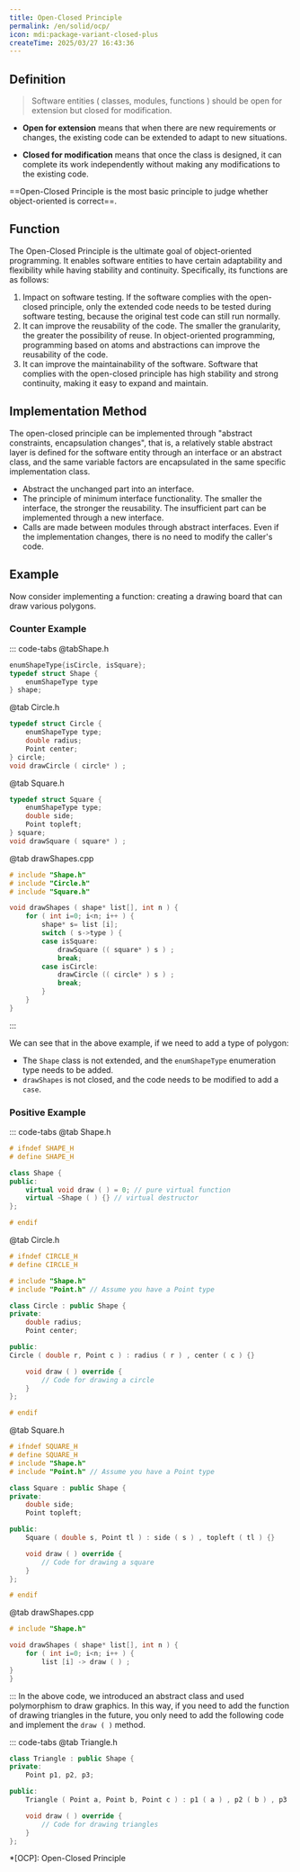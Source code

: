 ```yaml
---
title: Open-Closed Principle
permalink: /en/solid/ocp/
icon: mdi:package-variant-closed-plus
createTime: 2025/03/27 16:43:36
---
```

## Definition
> Software entities ( classes, modules, functions ) should be open for extension but closed for modification.

-   **Open for extension** means that when there are new requirements or changes, the existing code can be extended to adapt to new situations.

-   **Closed for modification** means that once the class is designed, it can complete its work independently without making any modifications to the existing code.

==Open-Closed Principle is the most basic principle to judge whether object-oriented is correct==.

## Function
The Open-Closed Principle is the ultimate goal of object-oriented programming. It enables software entities to have certain adaptability and flexibility while having stability and continuity. Specifically, its functions are as follows:
1.  Impact on software testing. If the software complies with the open-closed principle, only the extended code needs to be tested during software testing, because the original test code can still run normally.
2.  It can improve the reusability of the code. The smaller the granularity, the greater the possibility of reuse. In object-oriented programming, programming based on atoms and abstractions can improve the reusability of the code.
3.  It can improve the maintainability of the software. Software that complies with the open-closed principle has high stability and strong continuity, making it easy to expand and maintain.

## Implementation Method
The open-closed principle can be implemented through "abstract constraints, encapsulation changes", that is, a relatively stable abstract layer is defined for the software entity through an interface or an abstract class, and the same variable factors are encapsulated in the same specific implementation class.
-   Abstract the unchanged part into an interface.
-   The principle of minimum interface functionality. The smaller the interface, the stronger the reusability. The insufficient part can be implemented through a new interface.
-   Calls are made between modules through abstract interfaces. Even if the implementation changes, there is no need to modify the caller's code.

## Example
Now consider implementing a function: creating a drawing board that can draw various polygons.

### Counter Example
::: code-tabs
@tabShape.h
``` c++
enumShapeType{isCircle, isSquare};
typedef struct Shape {
    enumShapeType type
} shape;

```

@tab Circle.h
``` c++
typedef struct Circle {
    enumShapeType type;
    double radius;
    Point center;
} circle;
void drawCircle ( circle* ) ;
```

@tab Square.h
``` c++
typedef struct Square {
    enumShapeType type;
    double side;
    Point topleft;
} square;
void drawSquare ( square* ) ;
```

@tab drawShapes.cpp
``` c++
# include "Shape.h"
# include "Circle.h"
# include "Square.h"

void drawShapes ( shape* list[], int n ) {
    for ( int i=0; i<n; i++ ) {
        shape* s= list [i];
        switch ( s->type ) {
        case isSquare:
            drawSquare (( square* ) s ) ;
            break;
        case isCircle:
            drawCircle (( circle* ) s ) ;
            break;
        }
    }
}
```
:::

We can see that in the above example, if we need to add a type of polygon:
-   The `Shape` class is not extended, and the `enumShapeType` enumeration type needs to be added.
-   `drawShapes` is not closed, and the code needs to be modified to add a `case`.

### Positive Example
::: code-tabs
@tab Shape.h
``` c++
# ifndef SHAPE_H
# define SHAPE_H

class Shape {
public:
    virtual void draw ( ) = 0; // pure virtual function
    virtual ~Shape ( ) {} // virtual destructor
};

# endif
```

@tab Circle.h
``` c++
# ifndef CIRCLE_H
# define CIRCLE_H

# include "Shape.h"
# include "Point.h" // Assume you have a Point type

class Circle : public Shape {
private:
    double radius;
    Point center;

public:
Circle ( double r, Point c ) : radius ( r ) , center ( c ) {}

    void draw ( ) override {
        // Code for drawing a circle
    }
};

# endif
```

@tab Square.h
``` c++
# ifndef SQUARE_H
# define SQUARE_H
# include "Shape.h"
# include "Point.h" // Assume you have a Point type

class Square : public Shape {
private:
    double side;
    Point topleft;

public:
    Square ( double s, Point tl ) : side ( s ) , topleft ( tl ) {}

    void draw ( ) override {
        // Code for drawing a square
    }
};

# endif
```

@tab drawShapes.cpp
``` c++
# include "Shape.h"

void drawShapes ( shape* list[], int n ) {
    for ( int i=0; i<n; i++ ) {
        list [i] -> draw ( ) ;
}
}
```
:::
In the above code, we introduced an abstract class and used polymorphism to draw graphics. In this way, if you need to add the function of drawing triangles in the future, you only need to add the following code and implement the `draw ( )` method.

::: code-tabs
@tab Triangle.h
``` c++
class Triangle : public Shape {
private:
    Point p1, p2, p3;

public:
    Triangle ( Point a, Point b, Point c ) : p1 ( a ) , p2 ( b ) , p3 ( c ) {}

    void draw ( ) override {
        // Code for drawing triangles
    }
};
```
*[OCP]: Open-Closed Principle
